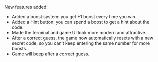 New features added:  
- Added a boost system: you get +1 boost every time you win.  
- Added a Hint button: you can spend a boost to get a hint about the code.  
- Made the terminal and game UI look more modern and attractive.  
- After a correct guess, the game now automatically resets with a new secret code, so you can’t keep entering the same number for more boosts.  
- Game will beep after a correct guess.  
